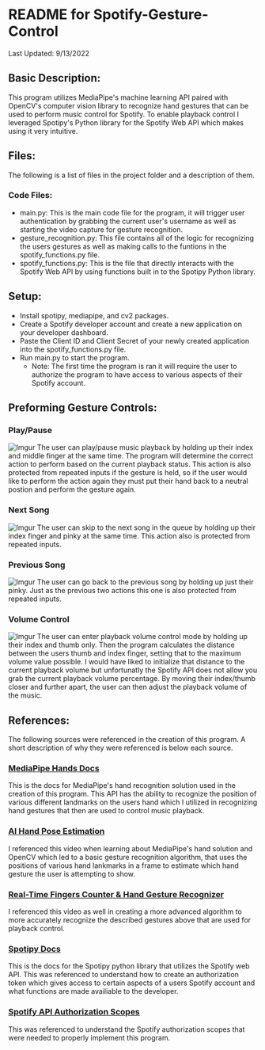 # README for Spotify-Gesture-Control

Last Updated: 9/13/2022

## Basic Description:

This program utilizes MediaPipe's machine learning API paired with OpenCV's computer vision library to recognize hand gestures that can be used to perform music control for Spotify. To enable playback control I leveraged Spotipy's Python library for the Spotify Web API which makes using it very intuitive.

## Files:

The following is a list of files in the project folder and a description of them.

### Code Files:
- main.py: This is the main code file for the program, it will trigger user authentication by grabbing the current user's username as well as starting the video capture for gesture recognition.
- gesture_recognition.py: This file contains all of the logic for recognizing the users gestures as well as making calls to the funtions in the spotify_functions.py file.
- spotify_functions.py: This is the file that directly interacts with the Spotify Web API by using functions built in to the Spotipy Python library.

## Setup:
- Install spotipy, mediapipe, and cv2 packages.
- Create a Spotify developer account and create a new application on your developer dashboard.
- Paste the Client ID and Client Secret of your newly created application into the spotify_functions.py file.
- Run main.py to start the program.
    - Note: The first time the program is ran it will require the user to authorize the program to have access to various aspects of their Spotify account.

## Preforming Gesture Controls:
### Play/Pause
![Imgur](https://i.imgur.com/SsmH6Oy.png)
The user can play/pause music playback by holding up their index and middle finger at the same time. The program will determine the correct action to perform based on the current playback status. This action is also protected from repeated inputs if the gesture is held, so if the user would like to perform the action again they must put their hand back to a neutral postion and perform the gesture again.

### Next Song
![Imgur](https://i.imgur.com/WNX02ef.png)
The user can skip to the next song in the queue by holding up their index finger and pinky at the same time. This action also is protected from repeated inputs.

### Previous Song
![Imgur](https://i.imgur.com/K0nZOnP.png)
The user can go back to the previous song by holding up just their pinky. Just as the previous two actions this one is also protected from repeated inputs.

### Volume Control
![Imgur](https://i.imgur.com/bLPlwZn.png)
The user can enter playback volume control mode by holding up their index and thumb only. Then the program calculates the distance between the users thumb and index finger, setting that to the maximum volume value possible. I would have liked to initialize that distance to the current playback volume but unfortunatly the Spotify API does not allow you grab the current playback volume percentage. By moving their index/thumb closer and further apart, the user can then adjust the playback volume of the music.

## References:

The following sources were referenced in the creation of this program. A short description of why they were referenced is below each source.

### [MediaPipe Hands Docs](https://google.github.io/mediapipe/solutions/hands.html)

This is the docs for MediaPipe's hand recognition solution used in the creation of this program. This API has the ability to recognize the position of various different landmarks on the users hand which I utilized in recognizing hand gestures that then are used to control music playback.

### [AI Hand Pose Estimation](https://www.youtube.com/watch?v=vQZ4IvB07ec)

I referenced this video when learning about MediaPipe's hand solution and OpenCV which led to a basic gesture recognition algorithm, that uses the positions of various hand lankmarks in a frame to estimate which hand gesture the user is attempting to show.

### [Real-Time Fingers Counter & Hand Gesture Recognizer](https://www.youtube.com/watch?v=epwlqHHbELE)

I referenced this video as well in creating a more advanced algorithm to more accurately recognize the described gestures above that are used for playback control.

### [Spotipy Docs](https://spotipy.readthedocs.io/en/2.19.0/)

This is the docs for the Spotipy python library that utilizes the Spotify web API. This was referenced to understand how to create an authorization token which gives access to certain aspects of a users Spotify account and what functions are made availiable to the developer.

### [Spotify API Authorization Scopes](https://developer.spotify.com/documentation/general/guides/authorization/scopes/#playlist-modify-private)

This was referenced to understand the Spotify authorization scopes that were needed to properly implement this program.